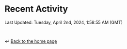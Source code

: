 # Recent Activity

<!--RECENT_ACTIVITY:start-->
<!--RECENT_ACTIVITY:end-->

<!--RECENT_ACTIVITY:last_update-->
Last Updated: Tuesday, April 2nd, 2024, 1:58:55 AM (GMT)
<!--RECENT_ACTIVITY:last_update_end-->

<br>

↩️ [Back to the home page](/README.md)
